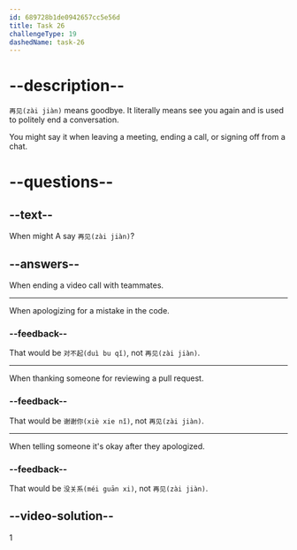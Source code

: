 ```yaml
---
id: 689728b1de0942657cc5e56d
title: Task 26
challengeType: 19
dashedName: task-26
---
```


<!-- (Audio) A：再见 -->

# --description--

`再见(zài jiàn)` means goodbye. It literally means see you again and is used to politely end a conversation.

You might say it when leaving a meeting, ending a call, or signing off from a chat.

# --questions--

## --text--

When might A say `再见(zài jiàn)`?

## --answers--

When ending a video call with teammates.

---

When apologizing for a mistake in the code.

### --feedback--

That would be `对不起(duì bu qǐ)`, not `再见(zài jiàn)`.

---

When thanking someone for reviewing a pull request.

### --feedback--

That would be `谢谢你(xiè xie nǐ)`, not `再见(zài jiàn)`.

---

When telling someone it's okay after they apologized.

### --feedback--

That would be `没关系(méi guān xi)`, not `再见(zài jiàn)`.

## --video-solution--

1
